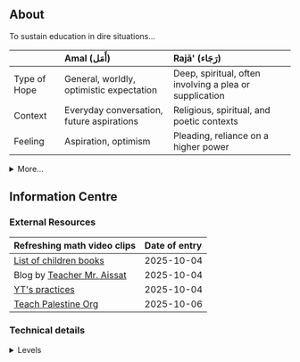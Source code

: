 



## About

To sustain education in dire situations...

| 	| Amal (أَمَل)	| Rajā' (رَجَاء) |
| :-- | :-- | :-- |
| Type of Hope	| General, worldly, optimistic expectation | Deep, spiritual, often involving a plea or supplication |
| Context |	Everyday conversation, future aspirations | Religious, spiritual, and poetic contexts |
| Feeling	| Aspiration, optimism | Pleading, reliance on a higher power |

<details>

<summary>More...</summary>

```
1. Empowerment (تَمْكِين - Tamkeen)

This is perhaps the most powerful concept that fits. Education is the tool, hope is the outlook, but empowerment is the state of being that connects them.

Education provides knowledge and skills.

Empowerment is the process of using that knowledge to gain agency, to feel capable of shaping your own life and future.

Hope is the natural outcome of feeling empowered. When you believe you have the ability to effect change, hope flourishes.

So, Tamkeen is the bridge built by education that you walk across toward a hopeful future.

```

```
2. Aspiration (طُمُوح - Tumuḥ)

Aspiration is what gives hope a direction.

Education shows you what is possible in the world. It opens your eyes to new horizons and possibilities.

Aspiration is the specific goal or dream that forms from that new awareness. It’s the act of aiming for something better.

Hope is the fuel for that aspiration.

Education plants the seeds of what could be, aspiration is the seedling that sprouts, and hope is the sunlight that helps it grow.
```

```
3. The Future (ٱلْمُسْتَقْبَل - Al-Mustaqbal)

This is the most fundamental connector. Both education and hope are entirely oriented towards the future.

You pursue education not just for today, but as an investment in your future self and your future opportunities.

You feel hope not about the past, but for a future that can be better than the present.

The "in between" is the very concept of the future itself—a space that education prepares you for and that hope allows you to believe in.

So, what lies in between? Empowerment, Aspiration, and the very notion of The Future itself. It's the active, dynamic space where learning turns into believing and believing turns into doing.
```

</details>



## Information Centre 

### External Resources

| Refreshing math video clips | Date of entry |
| :-- | :-- |
| [List of children books](https://muslimmatters.org/2023/11/19/from-the-muslimmatters-bookshelf-palestinian-literature) | 2025-10-04 |
| Blog by [Teacher Mr. Aissat](https://www.facebook.com/mr.abdelmalek.aissat.blog/) | 2025-10-04 |
| [YT's practices](practices) | 2025-10-04 |
| [Teach Palestine Org](https://teachpalestine.org/resources-gaza/) | 2025-10-06 |

### Technical details

<details>

<summary>Levels </summary>


| Age | Grade | Level in Palestine |
| :-- | :-- | :-- |
| 9-10 | 7 | Middle school 1 |
| 11-12 | 8 | Middle school 2 |
| 13-14 | 9 | Middle school 3 |
| 15-16 | 10 | Middle school 4 |
| 16-18 | 11-12 | Middle school 5 |

</details>


